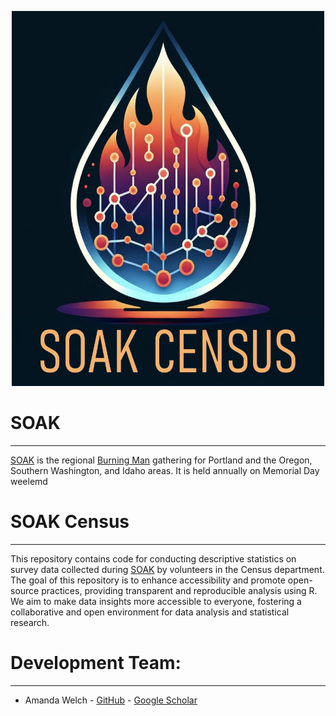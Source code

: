 <p align="center">
  <img width="500" height="600" src="https://github.com/amcowelch/SOAK-Census/blob/main/soak%20logo.jpg">
</p>

# SOAK
------------
[SOAK](https://soakpdx.com/) is the regional [Burning Man](https://burningman.org/) gathering for Portland and the Oregon, Southern Washington, and Idaho areas. It is held annually on Memorial Day weelemd

# SOAK Census
------------
This repository contains code for conducting descriptive statistics on survey data collected during [SOAK](https://soakpdx.com/) by volunteers in the Census department. The goal of this repository is to enhance accessibility and promote open-source practices, providing transparent and reproducible analysis using R. We aim to make data insights more accessible to everyone, fostering a collaborative and open environment for data analysis and statistical research.


# Development Team:
------------

- Amanda Welch - [GitHub](https://github.com/amcowelch) - [Google Scholar](https://scholar.google.com/citations?user=Bi0IDHEAAAAJ&hl=en)
